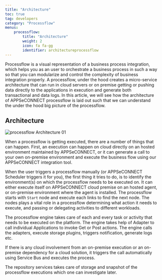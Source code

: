 ```yaml
---
title: "Architecture"
toc: true
tag: developers
category: "Processflow"
menus: 
    processflow:
        title: "Architecture"
        weight: 2
        icon: fa fa-gg
        identifier: architectureprocessflow
---
```

Processflow is a visual representation of a business process integration, which helps you as an user
to orchestrate a business process in such a way so that you can modularize and control the complexity
of business integration properly. A processflow, under the hood creates a micro-service architecture
that can run in cloud servers or on premise getting or pushing data directly to the applications 
in execution and generate both transactional and data logs. In this article, we will see how the 
architecture of APPSeCONNECT processflow is laid out such that we can understand the under the hood big 
picture of the processflow. 

## Architecture

![processflow Architecture 01](/staticfiles/processflow/media/processflow-architecture-01.png)  

When a processflow is getting executed, there are a number of things that can happen. First, an execution 
can happen on cloud directly on an hosted environment maintained by APPSeCONNECT, or it can generate a call
to your own on-premise environment and execute the business flow using our APPSeCONNECT integration tool. 

When the user triggers a processflow manually (or APPSeCONNECT Scheduler triggers it for you), the first thing 
it tries to do, is to identify the environment(s) on which the processflow needs to be executed on. It can either
execute itself on APPSeCONNECT cloud premise on an hosted agent, or on-premise environment where the agent
is installed. The processflow starts with `Start` node and execute each links to find the next node. 
The nodes plays a vital role in a processflow determining what action it needs to execute, and passing or delegating
activities to different workloads. 

The processflow engine takes care of each and every task or activity that needs to be executed on the platform. The 
engine takes help of Adapter to call individual Applications to invoke Get or Post actions. The engine calls the 
adapters, execute storage plugins, triggers notification, generate logs etc. 

If there is any cloud involvement from an on-premise execution or an on-premise dependency for a 
cloud solution, it triggers the call automatically using Service Bus and executes the process. 

The repository services takes care of storage and snapshot of the processflow executions which one can investigate later.


